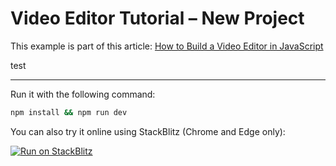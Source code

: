 # Video Editor Tutorial – New Project

This example is part of this article: [How to Build a Video Editor in JavaScript](https://creatomate.com/blog/how-to-build-a-video-editor-in-javascript)

test

---

Run it with the following command:

```bash
npm install && npm run dev
```

You can also try it online using StackBlitz (Chrome and Edge only):

[![Run on StackBlitz](https://user-images.githubusercontent.com/44575638/199058604-b6e5e08a-cdfd-451a-8ce9-ab7355b22786.svg)](https://stackblitz.com/github/creatomate/video-editor-tutorial/tree/main/1-new-project)
